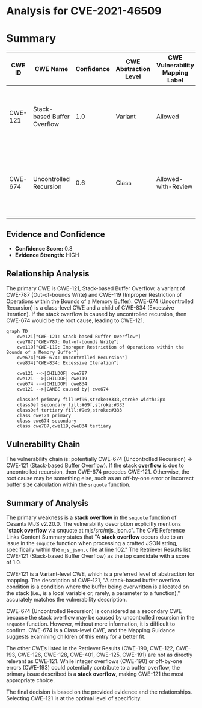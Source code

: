 # Analysis for CVE-2021-46509

# Summary
| CWE ID | CWE Name | Confidence | CWE Abstraction Level | CWE Vulnerability Mapping Label | CWE-Vulnerability Mapping Notes |
|---|---|---|---|---|---|
| CWE-121 | Stack-based Buffer Overflow | 1.0 | Variant | Allowed | Primary CWE. Matches the described **stack overflow** in the `snquote` function. |
| CWE-674 | Uncontrolled Recursion | 0.6 | Class | Allowed-with-Review | Secondary CWE. Could be the root cause if the stack overflow is caused by uncontrolled recursion. |

## Evidence and Confidence

*   **Confidence Score:** 0.8
*   **Evidence Strength:** HIGH

## Relationship Analysis
The primary CWE is CWE-121, Stack-based Buffer Overflow, a variant of CWE-787 (Out-of-bounds Write) and CWE-119 (Improper Restriction of Operations within the Bounds of a Memory Buffer). CWE-674 (Uncontrolled Recursion) is a class-level CWE and a child of CWE-834 (Excessive Iteration). If the stack overflow is caused by uncontrolled recursion, then CWE-674 would be the root cause, leading to CWE-121.

```mermaid
graph TD
    cwe121["CWE-121: Stack-based Buffer Overflow"]
    cwe787["CWE-787: Out-of-bounds Write"]
    cwe119["CWE-119: Improper Restriction of Operations within the Bounds of a Memory Buffer"]
    cwe674["CWE-674: Uncontrolled Recursion"]
    cwe834["CWE-834: Excessive Iteration"]
    
    cwe121 -->|CHILDOF| cwe787
    cwe121 -->|CHILDOF| cwe119
    cwe674 -->|CHILDOF| cwe834
    cwe121 -->|CANBE caused by| cwe674
    
    classDef primary fill:#f96,stroke:#333,stroke-width:2px
    classDef secondary fill:#69f,stroke:#333
    classDef tertiary fill:#9e9,stroke:#333
    class cwe121 primary
    class cwe674 secondary
    class cwe787,cwe119,cwe834 tertiary
```

## Vulnerability Chain
The vulnerability chain is: potentially CWE-674 (Uncontrolled Recursion) -> CWE-121 (Stack-based Buffer Overflow). If the **stack overflow** is due to uncontrolled recursion, then CWE-674 precedes CWE-121. Otherwise, the root cause may be something else, such as an off-by-one error or incorrect buffer size calculation within the `snquote` function.

## Summary of Analysis
The primary weakness is a **stack overflow** in the `snquote` function of Cesanta MJS v2.20.0. The vulnerability description explicitly mentions "**stack overflow** via snquote at mjs/src/mjs_json.c". The CVE Reference Links Content Summary states that "A **stack overflow** occurs due to an issue in the `snquote` function when processing a crafted JSON string, specifically within the `mjs_json.c` file at line 102." The Retriever Results list CWE-121 (Stack-based Buffer Overflow) as the top candidate with a score of 1.0.

CWE-121 is a Variant-level CWE, which is a preferred level of abstraction for mapping. The description of CWE-121, "A stack-based buffer overflow condition is a condition where the buffer being overwritten is allocated on the stack (i.e., is a local variable or, rarely, a parameter to a function)," accurately matches the vulnerability description.

CWE-674 (Uncontrolled Recursion) is considered as a secondary CWE because the stack overflow may be caused by uncontrolled recursion in the `snquote` function. However, without more information, it is difficult to confirm. CWE-674 is a Class-level CWE, and the Mapping Guidance suggests examining children of this entry for a better fit.

The other CWEs listed in the Retriever Results (CWE-190, CWE-122, CWE-193, CWE-126, CWE-128, CWE-401, CWE-125, CWE-191) are not as directly relevant as CWE-121. While integer overflows (CWE-190) or off-by-one errors (CWE-193) could potentially contribute to a buffer overflow, the primary issue described is a **stack overflow**, making CWE-121 the most appropriate choice.

The final decision is based on the provided evidence and the relationships. Selecting CWE-121 is at the optimal level of specificity.